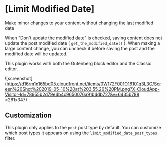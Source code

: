 # [Limit Modified Date]

Make minor changes to your content without changing the last modified date

When "Don't update the modified date" is checked, saving content does not update the post modified date ( `get_the_modified_date()` ). When making a large content change, you can uncheck it before saving the post and the modified date will be updated.

This plugin works with both the Gutenberg block editor and the Classic editor.

![screenshot](https://d16rm1n165bd05.cloudfront.net/items/0W172F001O16101q3L3G/Screen%20Shot%202019-05-10%20at%203.55.26%20PM.png?X-CloudApp-Visitor-Id=78955b2d79e4b4c9650076a91b4db727&v=6435b788 =261x347)


## Customization ##

This plugin only applies to the `post` post type by default. You can customize which post types it appears on using the `limit_modified_date_post_types` filter.
